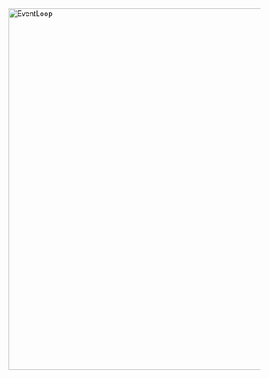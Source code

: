 <img width="721" alt="EventLoop" src="https://user-images.githubusercontent.com/48245816/166325836-6c4695e5-03b7-472b-9ea4-afc9fca5774d.jpg">
